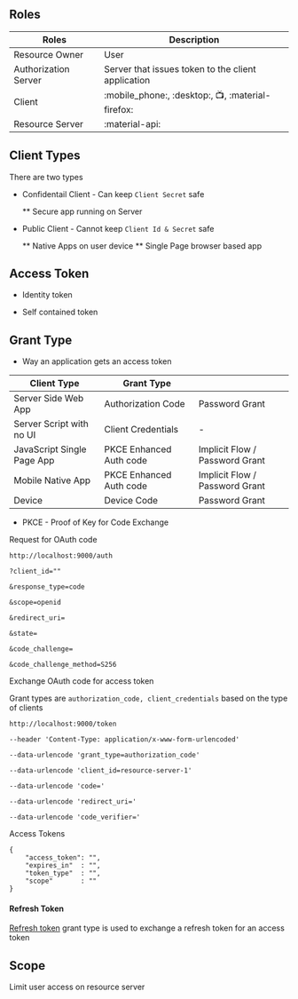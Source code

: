 
## Roles

| Roles                      | Description                                         |
| ---------------------------| ------------------------------------                |
| Resource Owner             | User                                                |
| Authorization Server       | Server that issues token to the client application  |
| Client                     | :mobile_phone:, :desktop:, :tv:, :material-firefox: |
| Resource Server            | :material-api:                                      |


## Client Types

There are two types 

* Confidentail Client - Can keep `Client Secret` safe

  ** Secure app running on Server

* Public Client - Cannot keep `Client Id & Secret` safe

  ** Native Apps on user device
  ** Single Page browser based app
  

## Access Token

* Identity token 

* Self contained token

## Grant Type 

- Way an application gets an access token


| Client Type                | Grant Type                |                                      |
| ---------------------------| --------------------------|--------------------------------------|
| Server Side Web App        | Authorization Code        | Password Grant                       |
| Server Script with no UI   | Client Credentials        | -                                    |
| JavaScript Single Page App | PKCE Enhanced Auth code   | Implicit Flow / Password Grant       |
| Mobile Native App          | PKCE Enhanced Auth code   | Implicit Flow / Password Grant       |
| Device                     | Device Code               | Password Grant                       |


* PKCE - Proof of Key for Code Exchange

Request for OAuth code

```
http://localhost:9000/auth

?client_id=""

&response_type=code

&scope=openid

&redirect_uri=

&state=

&code_challenge=

&code_challenge_method=S256
```

Exchange OAuth code for access token

Grant types are 	`authorization_code, client_credentials` based on the type of clients

```
http://localhost:9000/token

--header 'Content-Type: application/x-www-form-urlencoded'

--data-urlencode 'grant_type=authorization_code'

--data-urlencode 'client_id=resource-server-1'

--data-urlencode 'code='

--data-urlencode 'redirect_uri='

--data-urlencode 'code_verifier='

```

Access Tokens


```
{
	"access_token": "",
	"expires_in"  : "",
	"token_type"  : "",
	"scope"       : ""
}
```


#### Refresh Token

  [Refresh token](Refresh%20Token.md) grant type is used to exchange a refresh token for an access token
  
  
## Scope

Limit user access on resource server

##